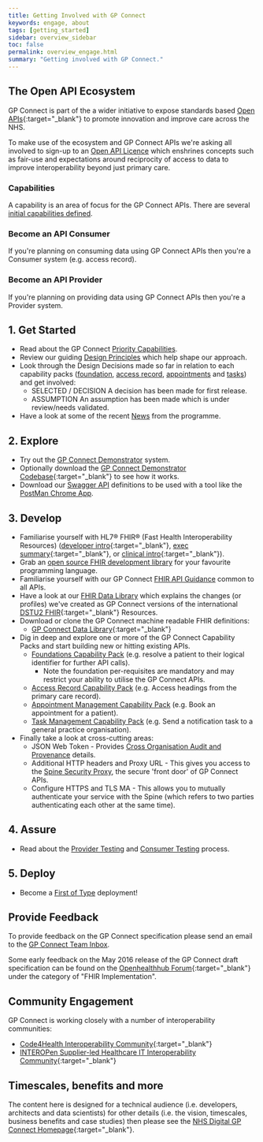 ```yaml
---
title: Getting Involved with GP Connect
keywords: engage, about
tags: [getting_started]
sidebar: overview_sidebar
toc: false
permalink: overview_engage.html
summary: "Getting involved with GP Connect."
---
```


## The Open API Ecosystem

GP Connect is part of the a wider initiative to expose standards based [Open APIs](https://www.england.nhs.uk/digitaltechnology/info-revolution/interoperability/open-api/){:target="_blank"} to promote innovation and improve care across the NHS.

To make use of the ecosystem and GP Connect APIs we're asking all involved to sign-up to an [Open API Licence](designprinciples_open_api_licence_principles.html) which enshrines concepts such as fair-use and expectations around reciprocity of access to data to improve interoperability beyond just primary care.


### Capabilities

A capability is an area of focus for the GP Connect APIs. There are several [initial capabilities defined](overview_priority_capabilities.html).

### Become an API Consumer

If you're planning on consuming data using GP Connect APIs then you're a Consumer system (e.g. access record).

### Become an API Provider

If you're planning on providing data using GP Connect APIs then you're a Provider system. 



## 1. Get Started ##

- Read about the GP Connect [Priority Capabilities](overview_priority_capabilities.html).
- Review our guiding [Design Principles](designprinciples.html) which help shape our approach.
- Look through the Design Decisions made so far in relation to each capability packs ([foundation](foundations_design.html), [access record](accessrecord_design.html), [appointments](appointments_design.html) and [tasks](tasks_design.html)) and get involved:
	- <span class="label label-success">SELECTED</span> / <span class="label label-info">DECISION</span> A decision has been made for first release.
	- <span class="label label-warning">ASSUMPTION</span> An assumption has been made which is under review/needs validated.
- Have a look at some of the recent [News](news.html) from the programme.

## 2. Explore ## 

- Try out the [GP Connect Demonstrator](system_demonstrator.html) system.
- Optionally download the [GP Connect Demonstrator Codebase](https://github.com/nhs-digital/gpconnect){:target="_blank"} to see how it works. 
- Download our [Swagger API](downloads/swagger/swagger.json) definitions to be used with a tool like the [PostMan Chrome App](https://www.getpostman.com/).

## 3. Develop ##

- Familiarise yourself with HL7&reg; FHIR&reg; (Fast Health Interoperability Resources) ([developer intro](http://www.hl7.org/implement/standards/fhir/overview-dev.html){:target="_blank"}, [exec summary](http://www.hl7.org/implement/standards/fhir/summary.html){:target="_blank"}, or [clinical intro](http://www.hl7.org/implement/standards/fhir/overview-clinical.html){:target="_blank"}).
- Grab an [open source FHIR development library](development_fhir_open_source_guidance.html) for your favourite programming language.
- Familiarise yourself with our GP Connect [FHIR API Guidance](development_fhir_api_guidance.html) common to all APIs.
- Have a look at our [FHIR Data Library](datalibrary.html) which explains the changes (or profiles) we've created as GP Connect versions of the international [DSTU2 FHIR](https://www.hl7.org/fhir/DSTU2/){:target="_blank"} Resources. 
- Download or clone the GP Connect machine readable FHIR definitions:
	- [GP Connect Data Library](https://github.com/nhsconnect/gpconnect-fhir){:target="_blank"}
- Dig in deep and explore one or more of the GP Connect Capability Packs and start building new or hitting existing APIs.
  - [Foundations Capability Pack](foundations.html) (e.g. resolve a patient to their logical identifier for further API calls).
  	- Note the foundation per-requisites are mandatory and may restrict your ability to utilise the GP Connect APIs.
  - [Access Record Capability Pack](accessrecord.html) (e.g. Access headings from the primary care record).
  - [Appointment Management Capability Pack](appointments.html) (e.g. Book an appointment for a patient).
  - [Task Management Capability Pack](tasks.html) (e.g. Send a notification task to a general practice organisation).
- Finally take a look at cross-cutting areas:
  - JSON Web Token - Provides [Cross Organisation Audit and Provenance](integration_cross_organisation_audit_and_provenance.html) details.
  - Additional HTTP headers and Proxy URL - This gives you access to the [Spine Security Proxy](integration_spine_security_proxy.html), the secure 'front door' of GP Connect APIs.
  - Configure HTTPS and TLS MA - This allows you to mutually authenticate your service with the Spine (which refers to two parties authenticating each other at the same time). 

## 4. Assure ##

- Read about the [Provider Testing](testing_api_provider_testing.html) and [Consumer Testing](testing_api_consumer_testing.html) process.

## 5. Deploy ##

- Become a [First of Type](overview_first_of_type.html) deployment!




## Provide Feedback

To provide feedback on the GP Connect specification please send an email to the [GP Connect Team Inbox](mailto://gpconnect@nhs.net).

Some early feedback on the May 2016 release of the GP Connect draft specification can be found on the [Openhealthhub Forum](https://www.openhealthhub.org/c/fhir-implementation){:target="_blank"} under the category of "FHIR Implementation".

## Community Engagement

GP Connect is working closely with a number of interoperability communities:

- [Code4Health Interoperability Community](http://interoperability.code4health.org/){:target="_blank"}
- [INTEROPen Supplier-led Healthcare IT Interoperability Community](http://www.interopen.org/){:target="_blank"}

## Timescales, benefits and more

The content here is designed for a technical audience (i.e. developers, architects and data scientists) for other details (i.e. the vision, timescales, business benefits and case studies) then please see the [NHS Digital GP Connect Homepage](http://systems.digital.nhs.uk/gpsoc/interface/gpconnect){:target="_blank"}.

